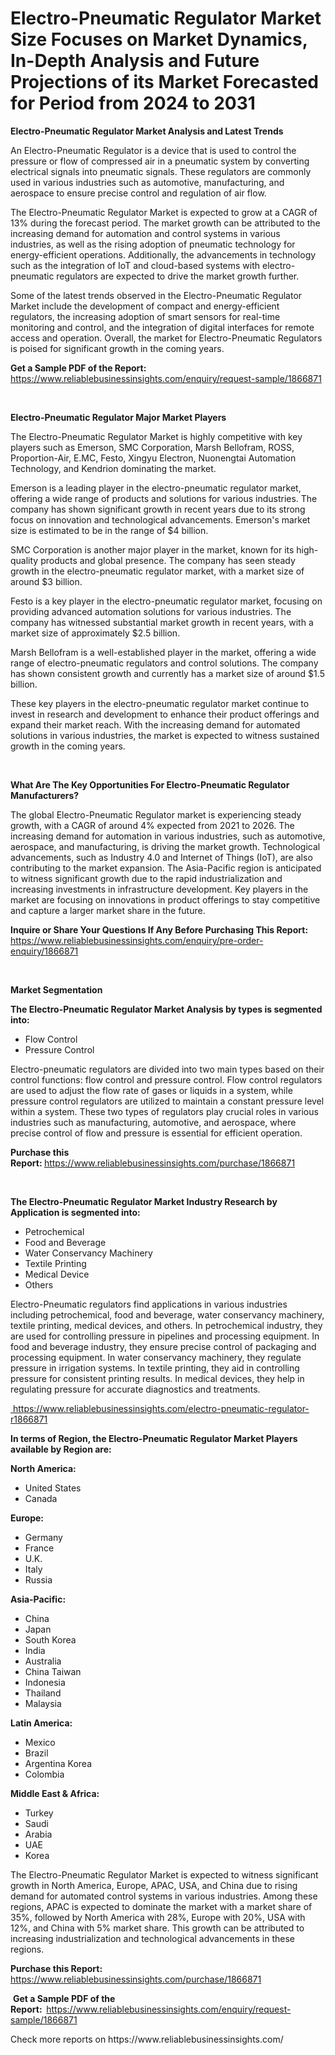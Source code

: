 <p><h1>Electro-Pneumatic Regulator Market Size Focuses on Market Dynamics, In-Depth Analysis and Future Projections of its Market Forecasted for Period from 2024 to 2031</h1></p><p><strong>Electro-Pneumatic Regulator Market Analysis and Latest Trends</strong></p>
<p><p>An Electro-Pneumatic Regulator is a device that is used to control the pressure or flow of compressed air in a pneumatic system by converting electrical signals into pneumatic signals. These regulators are commonly used in various industries such as automotive, manufacturing, and aerospace to ensure precise control and regulation of air flow.</p><p>The Electro-Pneumatic Regulator Market is expected to grow at a CAGR of 13% during the forecast period. The market growth can be attributed to the increasing demand for automation and control systems in various industries, as well as the rising adoption of pneumatic technology for energy-efficient operations. Additionally, the advancements in technology such as the integration of IoT and cloud-based systems with electro-pneumatic regulators are expected to drive the market growth further.</p><p>Some of the latest trends observed in the Electro-Pneumatic Regulator Market include the development of compact and energy-efficient regulators, the increasing adoption of smart sensors for real-time monitoring and control, and the integration of digital interfaces for remote access and operation. Overall, the market for Electro-Pneumatic Regulators is poised for significant growth in the coming years.</p></p>
<p><strong>Get a Sample PDF of the Report:&nbsp;</strong> <a href="https://www.reliablebusinessinsights.com/enquiry/request-sample/1866871">https://www.reliablebusinessinsights.com/enquiry/request-sample/1866871</a></p>
<p>&nbsp;</p>
<p><strong>Electro-Pneumatic Regulator Major Market Players</strong></p>
<p><p>The Electro-Pneumatic Regulator Market is highly competitive with key players such as Emerson, SMC Corporation, Marsh Bellofram, ROSS, Proportion-Air, E.MC, Festo, Xingyu Electron, Nuonengtai Automation Technology, and Kendrion dominating the market. </p><p>Emerson is a leading player in the electro-pneumatic regulator market, offering a wide range of products and solutions for various industries. The company has shown significant growth in recent years due to its strong focus on innovation and technological advancements. Emerson's market size is estimated to be in the range of $4 billion.</p><p>SMC Corporation is another major player in the market, known for its high-quality products and global presence. The company has seen steady growth in the electro-pneumatic regulator market, with a market size of around $3 billion.</p><p>Festo is a key player in the electro-pneumatic regulator market, focusing on providing advanced automation solutions for various industries. The company has witnessed substantial market growth in recent years, with a market size of approximately $2.5 billion.</p><p>Marsh Bellofram is a well-established player in the market, offering a wide range of electro-pneumatic regulators and control solutions. The company has shown consistent growth and currently has a market size of around $1.5 billion.</p><p>These key players in the electro-pneumatic regulator market continue to invest in research and development to enhance their product offerings and expand their market reach. With the increasing demand for automated solutions in various industries, the market is expected to witness sustained growth in the coming years.</p></p>
<p>&nbsp;</p>
<p><strong>What Are The Key Opportunities For Electro-Pneumatic Regulator Manufacturers?</strong></p>
<p><p>The global Electro-Pneumatic Regulator market is experiencing steady growth, with a CAGR of around 4% expected from 2021 to 2026. The increasing demand for automation in various industries, such as automotive, aerospace, and manufacturing, is driving the market growth. Technological advancements, such as Industry 4.0 and Internet of Things (IoT), are also contributing to the market expansion. The Asia-Pacific region is anticipated to witness significant growth due to the rapid industrialization and increasing investments in infrastructure development. Key players in the market are focusing on innovations in product offerings to stay competitive and capture a larger market share in the future.</p></p>
<p><strong>Inquire or Share Your Questions If Any Before Purchasing This Report:</strong> <a href="https://www.reliablebusinessinsights.com/enquiry/pre-order-enquiry/1866871">https://www.reliablebusinessinsights.com/enquiry/pre-order-enquiry/1866871</a></p>
<p>&nbsp;</p>
<p><strong>Market Segmentation</strong></p>
<p><strong>The Electro-Pneumatic Regulator Market Analysis by types is segmented into:</strong></p>
<p><ul><li>Flow Control</li><li>Pressure Control</li></ul></p>
<p><p>Electro-pneumatic regulators are divided into two main types based on their control functions: flow control and pressure control. Flow control regulators are used to adjust the flow rate of gases or liquids in a system, while pressure control regulators are utilized to maintain a constant pressure level within a system. These two types of regulators play crucial roles in various industries such as manufacturing, automotive, and aerospace, where precise control of flow and pressure is essential for efficient operation.</p></p>
<p><strong>Purchase this Report:&nbsp;</strong><a href="https://www.reliablebusinessinsights.com/purchase/1866871">https://www.reliablebusinessinsights.com/purchase/1866871</a></p>
<p>&nbsp;</p>
<p><strong>The Electro-Pneumatic Regulator Market Industry Research by Application is segmented into:</strong></p>
<p><ul><li>Petrochemical</li><li>Food and Beverage</li><li>Water Conservancy Machinery</li><li>Textile Printing</li><li>Medical Device</li><li>Others</li></ul></p>
<p><p>Electro-Pneumatic regulators find applications in various industries including petrochemical, food and beverage, water conservancy machinery, textile printing, medical devices, and others. In petrochemical industry, they are used for controlling pressure in pipelines and processing equipment. In food and beverage industry, they ensure precise control of packaging and processing equipment. In water conservancy machinery, they regulate pressure in irrigation systems. In textile printing, they aid in controlling pressure for consistent printing results. In medical devices, they help in regulating pressure for accurate diagnostics and treatments.</p></p>
<p><a href="https://www.reliablebusinessinsights.com/electro-pneumatic-regulator-r1866871">&nbsp;https://www.reliablebusinessinsights.com/electro-pneumatic-regulator-r1866871</a></p>
<p><strong>In terms of Region, the Electro-Pneumatic Regulator Market Players available by Region are:</strong></p>
<p>
    <p> <strong> North America: </strong>
        <ul>
            <li>United States</li>
            <li>Canada</li>
        </ul>
        </p> 
    <p> <strong> Europe: </strong>
        <ul>
            <li>Germany</li>
            <li>France</li>
            <li>U.K.</li>
            <li>Italy</li>
            <li>Russia</li>
        </ul>
        </p> 
    <p> <strong> Asia-Pacific: </strong>
        <ul>
            <li>China</li>
            <li>Japan</li>
            <li>South Korea</li>
            <li>India</li>
            <li>Australia</li>
            <li>China Taiwan</li>
            <li>Indonesia</li>
            <li>Thailand</li>
            <li>Malaysia</li>
        </ul>
        </p> 
    <p> <strong> Latin America: </strong>
        <ul>
            <li>Mexico</li>
            <li>Brazil</li>
            <li>Argentina Korea</li>
            <li>Colombia</li>
        </ul>
        </p> 
    <p> <strong> Middle East & Africa: </strong>
        <ul>
            <li>Turkey</li>
            <li>Saudi</li>
            <li>Arabia</li>
            <li>UAE</li>
            <li>Korea</li>
        </ul>
    </p>
    </p>
<p><p>The Electro-Pneumatic Regulator Market is expected to witness significant growth in North America, Europe, APAC, USA, and China due to rising demand for automated control systems in various industries. Among these regions, APAC is expected to dominate the market with a market share of 35%, followed by North America with 28%, Europe with 20%, USA with 12%, and China with 5% market share. This growth can be attributed to increasing industrialization and technological advancements in these regions.</p></p>
<p><strong>Purchase this Report: </strong><a href="https://www.reliablebusinessinsights.com/purchase/1866871">https://www.reliablebusinessinsights.com/purchase/1866871</a></p>
<p>&nbsp;<strong>Get a Sample PDF of the Report:&nbsp;&nbsp;</strong><a href="https://www.reliablebusinessinsights.com/enquiry/request-sample/1866871">https://www.reliablebusinessinsights.com/enquiry/request-sample/1866871</a></p>
<p><strong></strong></p>
<p>Check more reports on https://www.reliablebusinessinsights.com/</p>
